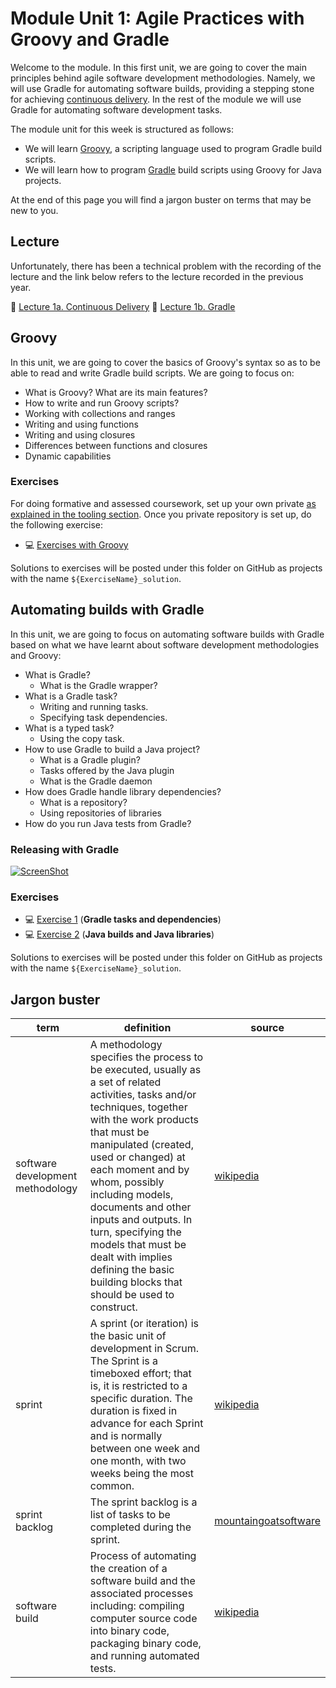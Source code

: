 <link rel='stylesheet' href='web/swiss.css'/>

# Module Unit 1: Agile Practices with Groovy and Gradle

Welcome to the module. In this first unit, we are going to cover the main principles behind agile software development methodologies. Namely, we will use Gradle for automating software builds, providing a stepping stone for achieving [continuous delivery](http://martinfowler.com/bliki/ContinuousDelivery.html). In the rest of the module we will use Gradle for automating software development tasks.

The module unit for this week is structured as follows:
* We will learn [Groovy](#groovy), a scripting language used to program Gradle build scripts.
* We will learn how to program [Gradle](#automating-builds-with-gradle) build scripts using Groovy for Java projects.

At the end of this page you will find a jargon buster on terms that may be new to you.

## Lecture

Unfortunately, there has been a technical problem with the recording of the lecture and the link below refers to the lecture recorded in the previous year.

:movie_camera: [Lecture 1a. Continuous Delivery](https://leicester.cloud.panopto.eu/Panopto/Pages/Viewer.aspx?id=ab1db355-12b8-4621-abc2-1c073347dc0a)
:movie_camera: [Lecture 1b. Gradle](https://leicester.cloud.panopto.eu/Panopto/Pages/Viewer.aspx?id=4a1c3c1b-f9c3-44a9-bac4-c6de95732063)

## Groovy

In this unit, we are going to cover the basics of Groovy's syntax so as to be able to read and write Gradle build scripts. We are going to focus on:
* What is Groovy? What are its main features?
* How to write and run Groovy scripts?
* Working with collections and ranges
* Writing and using functions
* Writing and using closures
* Differences between functions and closures
* Dynamic capabilities

### Exercises

For doing formative and assessed coursework, set up your own private [as explained in the tooling section](https://github.com/uol-inf/CO7X17-17-18/blob/master/tooling.md#setting-up-your-github-repository). Once you private repository is set up, do the following exercise:

* :computer: [Exercises with Groovy](https://github.com/uol-inf/CO7X17-17-18/blob/master/partI/Groovy_exercises/readme.md)

Solutions to exercises will be posted under this folder on GitHub as projects with the name `${ExerciseName}_solution`.

## Automating builds with Gradle

In this unit, we are going to focus on automating software builds with Gradle based on what we have learnt about software development methodologies and Groovy:
* What is Gradle?
  * What is the Gradle wrapper?
* What is a Gradle task?
  * Writing and running tasks.
  * Specifying task dependencies.
* What is a typed task?
  * Using the copy task.
* How to use Gradle to build a Java project?
  * What is a Gradle plugin?
  * Tasks offered by the Java plugin
  * What is the Gradle daemon
* How does Gradle handle library dependencies?
  * What is a repository?
  * Using repositories of libraries
* How do you run Java tests from Gradle?

### Releasing with Gradle

[![ScreenShot](http://img.youtube.com/vi/f-9hzWy21jo/0.jpg)](https://youtu.be/f-9hzWy21jo)

### Exercises

* :computer: [Exercise 1](https://github.com/uol-inf/CO7X17-17-18/blob/master/partI/Gradle_ex01/readme.md) (**Gradle tasks and dependencies**)
* :computer: [Exercise 2](https://github.com/uol-inf/CO7X17-17-18/blob/master/partI/Gradle_ex02/readme.md) (**Java builds and Java libraries**)

Solutions to exercises will be posted under this folder on GitHub as projects with the name `${ExerciseName}_solution`.

## Jargon buster <a name="jargon"></a>

| term  | definition | source |
|-------|------------|--------|
| software development methodology | A methodology specifies the process to be executed, usually as a set of related activities, tasks and/or techniques, together with the work products that must be manipulated (created, used or changed) at each moment and by whom, possibly including models, documents and other inputs and outputs. In turn, specifying the models that must be dealt with implies defining the basic building blocks that should be used to construct. |  [wikipedia](https://en.wikipedia.org/wiki/Software_development_process) |
| sprint | A sprint (or iteration) is the basic unit of development in Scrum. The Sprint is a timeboxed effort; that is, it is restricted to a specific duration. The duration is fixed in advance for each Sprint and is normally between one week and one month, with two weeks being the most common. | [wikipedia](https://en.wikipedia.org/wiki/Scrum_&#40;software_development&#41;#Workflow) |
| sprint backlog | The sprint backlog is a list of tasks to be completed during the sprint. | [mountaingoatsoftware](https://www.mountaingoatsoftware.com/agile/scrum/sprint-backlog) |
| software build | Process of automating the creation of a software build and the associated processes including: compiling computer source code into binary code, packaging binary code, and running automated tests. | [wikipedia](https://en.wikipedia.org/wiki/Build_automation) |




